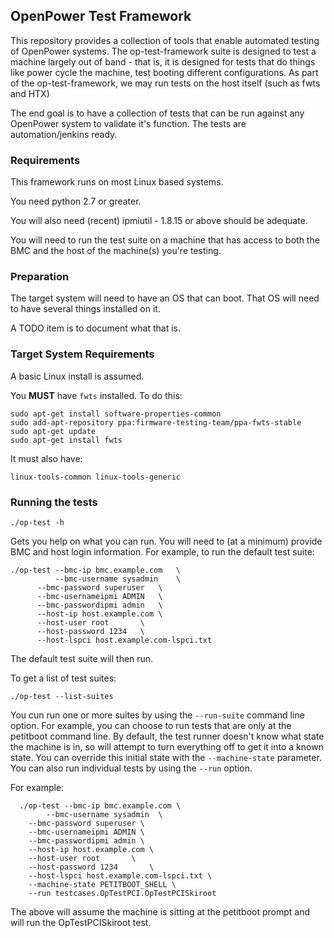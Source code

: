 ## OpenPower Test Framework ##

This repository provides a collection of tools that enable automated testing of
OpenPower systems. The op-test-framework suite is designed to test a machine
largely out of band - that is, it is designed for tests that do things like
power cycle the machine, test booting different configurations. As part of
the op-test-framework, we may run tests on the host itself (such as fwts
and HTX)

The end goal is to have a collection of tests that can be run against any
OpenPower system to validate it's function. The tests are automation/jenkins
ready.

### Requirements ###

This framework runs on most Linux based systems.

You need python 2.7 or greater.

You will also need (recent) ipmiutil - 1.8.15 or above should be adequate.

You will need to run the test suite on a machine that has access to both
the BMC and the host of the machine(s) you're testing.

### Preparation ###

The target system will need to have an OS that can boot. That OS will
need to have several things installed on it.

A TODO item is to document what that is.

### Target System Requirements ###

A basic Linux install is assumed.

You **MUST** have `fwts` installed. To do this:

    sudo apt-get install software-properties-common
    sudo add-apt-repository ppa:firmware-testing-team/ppa-fwts-stable
    sudo apt-get update
    sudo apt-get install fwts

It must also have:

    linux-tools-common linux-tools-generic

### Running the tests ###

    ./op-test -h

Gets you help on what you can run. You will need to (at a minimum) provide
BMC and host login information. For example, to run the default test suite:

    ./op-test --bmc-ip bmc.example.com   \
    	      --bmc-username sysadmin    \
	      --bmc-password superuser   \
	      --bmc-usernameipmi ADMIN   \
	      --bmc-passwordipmi admin   \
	      --host-ip host.example.com \
	      --host-user root		 \
	      --host-password 1234	 \
	      --host-lspci host.example.com-lspci.txt

The default test suite will then run.

To get a list of test suites:

    ./op-test --list-suites

You cun run one or more suites by using the `--run-suite` command line option.
For example, you can choose to run tests that are only at the petitboot
command line. By default, the test runner doesn't know what state the machine
is in, so will attempt to turn everything off to get it into a known state.
You can override this initial state with the `--machine-state` parameter.
You can also run individual tests by using the `--run` option.

For example:

      ./op-test --bmc-ip bmc.example.com \
      		--bmc-username sysadmin  \
		--bmc-password superuser \
		--bmc-usernameipmi ADMIN \
		--bmc-passwordipmi admin \
		--host-ip host.example.com \
		--host-user root 	   \
		--host-password 1234	   \
		--host-lspci host.example.com-lspci.txt \
		--machine-state PETITBOOT_SHELL \
		--run testcases.OpTestPCI.OpTestPCISkiroot

The above will assume the machine is sitting at the petitboot prompt
and will run the OpTestPCISkiroot test.

